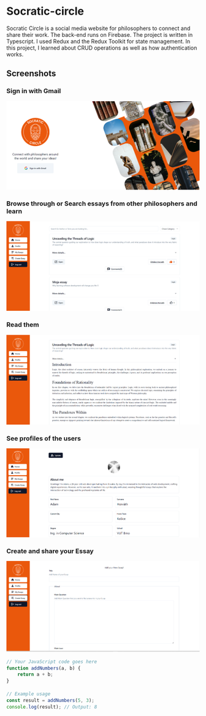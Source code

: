 # Socratic-circle

Socratic Circle is a social media website for philosophers to connect and share their work. The back-end runs on Firebase. The project is written in Typescript. I used Redux and the Redux Toolkit for state management. In this project, I learned about CRUD operations as well as how authentication works.

## Screenshots

### Sign in with Gmail

![login Image](ReadmePics/login.png)

### Browse through or Search essays from other philosophers and learn

![home image](ReadmePics/home.png)

### Read them

![home image](ReadmePics/read-essay.png)

### See profiles of the users

![home image](ReadmePics/profile.png)

### Create and share your Essay

![home image](ReadmePics/create-essay.png)

```javascript
// Your JavaScript code goes here
function addNumbers(a, b) {
    return a + b;
}

// Example usage
const result = addNumbers(5, 3);
console.log(result); // Output: 8
